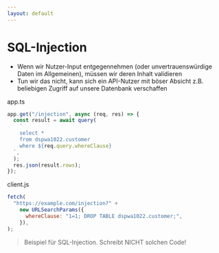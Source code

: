 ```yaml
---
layout: default
---
```


# SQL-Injection

<div class="grid grid-cols-12 gap-6">
<div class="col-span-12">

- Wenn wir Nutzer-Input entgegennehmen (oder unvertrauenswürdige Daten im Allgemeinen), müssen wir deren Inhalt validieren
- Tun wir das nicht, kann sich ein API-Nutzer mit böser Absicht z.B. beliebigen Zugriff auf unsere Datenbank verschaffen

</div>
<div class="col-span-6">

<Filename borderColor="var(--cm-string)">app.ts</Filename>

```js
app.get("/injection", async (req, res) => {
  const result = await query(
    `
    select *
    from dspwa1022.customer
    where ${req.query.whereClause}
  `,
  );
  res.json(result.rows);
});
```

</div>
<div class="col-span-6">

<Filename>client.js</Filename>

```js
fetch(
  "https://example.com/injection?" +
    new URLSearchParams({
      whereClause: "1=1; DROP TABLE dspwa1022.customer;",
    }),
);
```

</div>
<div class="col-span-12">

> Beispiel für SQL-Injection. Schreibt NICHT solchen Code!

</div>
</div>

<PageNumber/>
